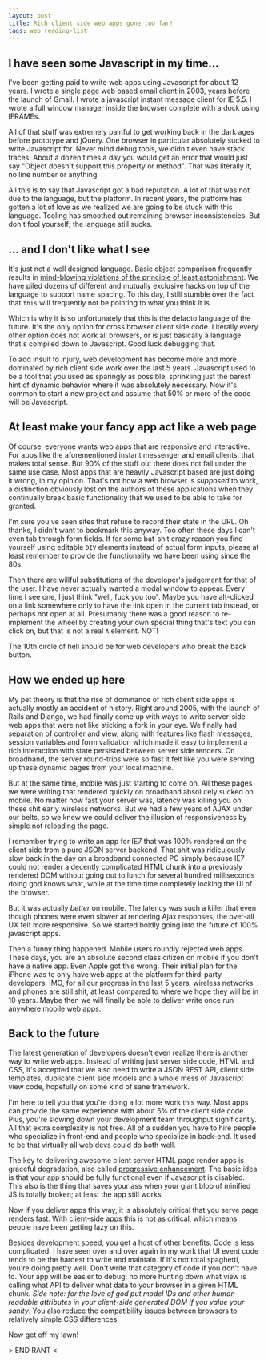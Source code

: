 ```yaml
---
layout: post
title: Rich client side web apps gone too far!
tags: web reading-list
---
```


## I have seen some Javascript in my time...

I've been getting paid to write web apps using Javascript for about 12 years. I
wrote a single page web based email client in 2003, years before the launch of
Gmail. I wrote a javascript instant message client for IE 5.5. I wrote a full
window manager inside the browser complete with a dock using IFRAMEs.

All of that stuff was extremely painful to get working back in the dark ages
before prototype and jQuery. One browser in particular absolutely sucked to write
Javascript for. Never mind debug tools, we didn't even have stack traces! About a
dozen times a day you would get an error that would just say "Object doesn't
support this property or method". That was literally it, no line number or
anything.

All this is to say that Javascript got a bad reputation. A lot of that was not
due to the language, but the platform. In recent years, the platform has gotten
a lot of love as we realized we are going to be stuck with this language. Tooling
has smoothed out remaining browser inconsistencies. But don't fool yourself; the
language still sucks.


## ... and I don't like what I see

It's just not a well designed language. Basic object comparison frequently results
in [mind-blowing violations of the principle of least astonishment](http://wtfjs.com/).
We have piled dozens of different and mutually exclusive hacks on top of the
language to support name spacing. To this day, I still stumble over the fact that
`this` will frequently not be pointing to what you think it is.

Which is why it is so unfortunately that this is the defacto language of the future.
It's the only option for cross browser client side code. Literally every other
option does not work all browsers, or is just basically a language that's compiled
down to Javascript. Good luck debugging that.

To add insult to injury, web development has become more and more dominated by
rich client side work over the last 5 years. Javascript used to be a tool that
you used as sparingly as possible, sprinkling just the barest hint of dynamic
behavior where it was absolutely necessary. Now it's common to start a new project
and assume that 50% or more of the code will be Javascript.


## At least make your fancy app act like a web page

Of course, everyone wants web apps that are responsive and interactive. For apps
like the aforementioned instant messenger and email clients, that makes total
sense. But 90% of the stuff out there does not fall under the same use case. Most
apps that are heavily Javascript based are just doing it wrong, in my opinion.
That's not how a web browser is *supposed* to work, a distinction obviously lost on
the authors of these applications when they continually break basic functionality
that we used to be able to take for granted.

I'm sure you've seen sites that refuse to record their state in the URL. Oh thanks,
I didn't want to bookmark this anyway. Too often these days I can't even tab through
form fields. If for some bat-shit crazy reason you find yourself using editable
`DIV` elements instead of actual form inputs, please at least remember to provide
the functionality we have been using since the 80s.

Then there are willful substitutions of the developer's judgement for that of the user.
I have never actually wanted a modal window to appear. Every time I see one, I just think
"well, fuck you too". Maybe you have alt-clicked on a link somewhere
only to have the link open in the current tab instead, or perhaps not open at all.
Presumably there was a good reason to re-implement the wheel by creating your own
special thing that's text you can click on, but that is not a real `A` element. NOT!

The 10th circle of hell should be for web developers who break the back button.


## How we ended up here

My pet theory is that the rise of dominance of rich client side apps is actually
mostly an accident of history. Right around 2005, with the launch of Rails and Django,
we had finally come up with ways to write server-side web apps that were not like
sticking a fork in your eye. We finally had separation of controller and view, along
with features like flash messages, session variables and form validation which
made it easy to implement a rich interaction with state persisted between server
side renders. On broadband, the server round-trips were so fast it felt like you
were serving up these dynamic pages from your local machine.

But at the same time, mobile was just starting to come on. All these pages we were
writing that rendered quickly on broadband absolutely sucked on mobile. No matter
how fast your server was, latency was killing you on these shit early wireless
networks. But we had a few years of AJAX under our belts, so we knew we could
deliver the illusion of responsiveness by simple not reloading the page.

I remember trying to write an app for IE7 that was 100% rendered on the client
side from a pure JSON server backend. That shit was ridiculously slow back in the
day on a broadband connected PC simply because IE7 could not render a decently
complicated HTML chunk into a previously rendered DOM without going out to lunch
for several hundred milliseconds doing god knows what, while at the time time
completely locking the UI of the browser.

But it was actually *better* on mobile. The latency was such a killer that even
though phones were even slower at rendering Ajax responses, the over-all UX felt
more responsive. So we started boldly going into the future of 100% javascript
apps.

Then a funny thing happened. Mobile users roundly rejected web apps. These days,
you are an absolute second class citizen on mobile if you don't have a native app.
Even Apple got this wrong. Their initial plan for the iPhone was to only have web
apps at the platform for third-party developers. IMO, for all our progress in
the last 5 years, wireless networks and phones are still shit, at least compared
to where we hope they will be in 10 years. Maybe then we will finally be able to
deliver write once run anywhere mobile web apps.


## Back to the future

The latest generation of developers doesn't even realize there is another way to
write web apps. Instead of writing just server side code, HTML and CSS, it's accepted
that we also need to write a JSON REST API, client side templates, duplicate client
side models and a whole mess of Javascript view code, hopefully on some kind of
sane framework.

I'm here to tell you that you're doing a lot more work this way. Most apps can
provide the same experience with about 5% of the client side code. Plus, you're
slowing down your development team throughput significantly. All that extra
complexity is not free. All of a sudden you have to hire people who specialize
in front-end and people who specialize in back-end. It used to be that virtually
all web devs could do both well.

The key to delivering awesome client server HTML page render apps is graceful
degradation, also called [progressive enhancement](http://en.wikipedia.org/wiki/Progressive_enhancement).
The basic idea is that your app should be fully functional even if Javascript is
disabled. This also is the thing that saves your ass when your giant blob of
minified JS is totally broken; at least the app still works.

Now if you deliver apps this way, it is absolutely critical that you serve
page renders fast. With client-side apps this is not as critical, which means
people have been getting lazy on this.

Besides development speed, you get a host of other benefits. Code is less
complicated. I have seen over and over again in my work that UI event code tends
to be the hardest to write and maintain. If it's not total spaghetti, you're doing
pretty well. Don't write that category of code if you don't have to. Your app
will be easier to debug; no more hunting down what view is calling what API to
deliver what data to your browser in a given HTML chunk. *Side note: for the love
of god put model IDs and other human-readable attributes in your client-side
generated DOM if you value your sanity*. You also reduce the compatibility
issues between browsers to relatively simple CSS differences.

Now get off my lawn!

&gt; END RANT &lt;
